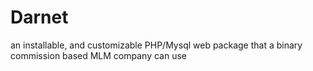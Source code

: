 Darnet
======

an installable, and customizable PHP/Mysql web package that a binary commission based MLM company can use
